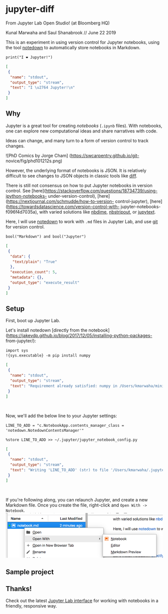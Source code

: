 # jupyter-diff

From Jupyter Lab Open Studio! (at Bloomberg HQ)

Kunal Marwaha
and Saul
Shanabrook // June 22 2019

This is an experiment in using version
control for Jupyter notebooks, using the
tool
[notedown](https://github.com/aaren/notedown) to automatically store
notebooks
in Markdown.

```{.python .input  n=2}
print("I ❤ Jupyter!")
```

```{.json .output n=2}
[
 {
  "name": "stdout",
  "output_type": "stream",
  "text": "I \u2764 Jupyter!\n"
 }
]
```

## Why

Jupyter is a great tool for creating *notebooks* (`.ipynb` files). With
notebooks, one can explore new computational ideas and share narratives with
code. 

Ideas can change, and many turn to a form of version control to track
changes.

![PhD Comics by Jorge Cham]
(https://swcarpentry.github.io/git-
novice/fig/phd101212s.png)


However, the underlying format of notebooks is
JSON. It is relatively difficult to see changes to JSON objects in classic tools
like [diff](http://man7.org/linux/man-pages/man1/diff.1.html).

There is still
not consensus on how to put Jupyter notebooks in version control. 
See
[here](https://stackoverflow.com/questions/18734739/using-ipython-notebooks-
under-version-control), 
[here](https://nextjournal.com/schmudde/how-to-version-
control-jupyter), 
[here](https://towardsdatascience.com/version-control-with-
jupyter-notebooks-f096f4d7035a), with varied solutions like
[nbdime](https://nbdime.readthedocs.io/en/latest/),
[nbstripout](https://github.com/kynan/nbstripout), or
[jupytext](https://github.com/mwouts/jupytext). 

Here, I will use
[notedown](https://github.com/aaren/notedown) to work with `.md` files in
Jupyter Lab, and use [git](https://git-scm.com/) for version control.

```{.python .input  n=5}
bool("Markdown") and bool("Jupyter")
```

```{.json .output n=5}
[
 {
  "data": {
   "text/plain": "True"
  },
  "execution_count": 5,
  "metadata": {},
  "output_type": "execute_result"
 }
]
```


## Setup
First, boot up Jupyter Lab.

Let's install notedown [directly from the
notebook](https://jakevdp.github.io/blog/2017/12/05/installing-python-packages-
from-jupyter/):

```{.python .input  n=3}
import sys
!{sys.executable} -m pip install numpy
```

```{.json .output n=3}
[
 {
  "name": "stdout",
  "output_type": "stream",
  "text": "Requirement already satisfied: numpy in /Users/kmarwaha/miniconda3/lib/python3.5/site-packages (1.15.1)\n\u001b[33mYou are using pip version 19.0.1, however version 19.1.1 is available.\nYou should consider upgrading via the 'pip install --upgrade pip' command.\u001b[0m\n"
 }
]
```

<br/>

Now, we'll add the below line to your Jupyter settings:

```{.python .input  n=5}
LINE_TO_ADD = "c.NotebookApp.contents_manager_class = 'notedown.NotedownContentsManager'"
```

```{.python .input  n=8}
%store LINE_TO_ADD >> ~/.jupyter/jupyter_notebook_config.py
```

```{.json .output n=8}
[
 {
  "name": "stdout",
  "output_type": "stream",
  "text": "Writing 'LINE_TO_ADD' (str) to file '/Users/kmarwaha/.jupyter/jupyter_notebook_config.py'.\n"
 }
]
```

<br/>

If you're following along, you can relaunch Jupyter, and create a new Markdown
file. Once you create the file,
right-click and `Open With -> Notebook`.
!["Open With" image](open-with.png)

## Sample project

## Thanks!

Check out the latest [Jupyter Lab
interface](https://jupyterlab.readthedocs.io/en/stable/getting_started/overview.html)
for working with notebooks in a friendly, responsive way.
